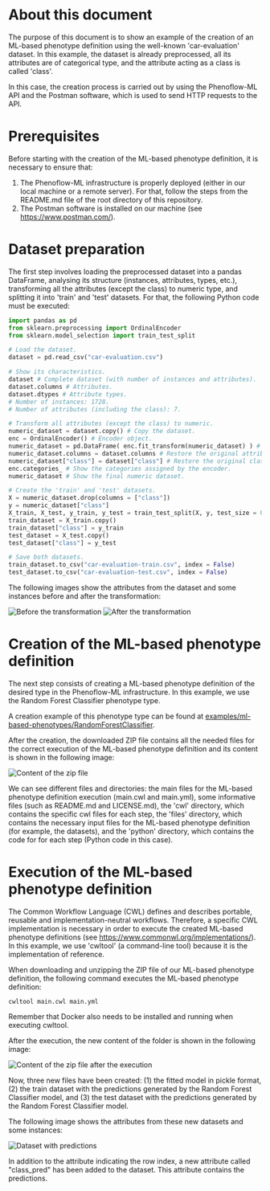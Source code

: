 # About this document

The purpose of this document is to show an example of the creation of an ML-based phenotype definition using the well-known 'car-evaluation' dataset. In this example, the dataset is already preprocessed, all its attributes are of categorical type, and the attribute acting as a class is called 'class'.

In this case, the creation process is carried out by using the Phenoflow-ML API and the Postman software, which is used to send HTTP requests to the API.

# Prerequisites

Before starting with the creation of the ML-based phenotype definition, it is necessary to ensure that:

  1. The Phenoflow-ML infrastructure is properly deployed (either in our local machine or a remote server). For that, follow the steps from the README.md file of the root directory of this repository.
  2. The Postman software is installed on our machine (see https://www.postman.com/).

# Dataset preparation

The first step involves loading the preprocessed dataset into a pandas DataFrame, analysing its structure (instances, attributes, types, etc.), transforming all the attributes (except the class) to numeric type, and splitting it into 'train' and 'test' datasets. For that, the following Python code must be executed:

```python
import pandas as pd
from sklearn.preprocessing import OrdinalEncoder
from sklearn.model_selection import train_test_split

# Load the dataset.
dataset = pd.read_csv("car-evaluation.csv")

# Show its characteristics.
dataset # Complete dataset (with number of instances and attributes).
dataset.columns # Attributes.
dataset.dtypes # Attribute types.
# Number of instances: 1728.
# Number of attributes (including the class): 7.

# Transform all attributes (except the class) to numeric.
numeric_dataset = dataset.copy() # Copy the dataset.
enc = OrdinalEncoder() # Encoder object.
numeric_dataset = pd.DataFrame( enc.fit_transform(numeric_dataset) ) # Transform all attributes to numeric.
numeric_dataset.columns = dataset.columns # Restore the original attribute names.
numeric_dataset["class"] = dataset["class"] # Restore the original class attribute.
enc.categories_ # Show the categories assigned by the encoder.
numeric_dataset # Show the final numeric dataset.

# Create the 'train' and 'test' datasets.
X = numeric_dataset.drop(columns = ["class"])
y = numeric_dataset["class"]
X_train, X_test, y_train, y_test = train_test_split(X, y, test_size = 0.3, random_state = 100) # Train: 70% ; Test: 30%.
train_dataset = X_train.copy()
train_dataset["class"] = y_train
test_dataset = X_test.copy()
test_dataset["class"] = y_test

# Save both datasets.
train_dataset.to_csv("car-evaluation-train.csv", index = False)
test_dataset.to_csv("car-evaluation-test.csv", index = False)
```

The following images show the attributes from the dataset and some instances before and after the transformation:

![Before the transformation](1.PNG "Before the transformation")
![After the transformation](2.PNG "After the transformation")

# Creation of the ML-based phenotype definition

The next step consists of creating a ML-based phenotype definition of the desired type in the Phenoflow-ML infrastructure. In this example, we use the Random Forest Classifier phenotype type.

A creation example of this phenotype type can be found at [examples/ml-based-phenotypes/RandomForestClassifier](../../ml-based-phenotypes/RandomForestClassifier/README.md).

After the creation, the downloaded ZIP file contains all the needed files for the correct execution of the ML-based phenotype definition and its content is shown in the following image:

![Content of the zip file](3.png "Content of the zip file")

We can see different files and directories: the main files for the ML-based phenotype definition execution (main.cwl and main.yml), some informative files (such as README.md and LICENSE.md), the 'cwl' directory, which contains the specific cwl files for each step, the 'files' directory, which contains the necessary input files for the ML-based phenotype definition (for example, the datasets), and the 'python' directory, which contains the code for for each step (Python code in this case).

# Execution of the ML-based phenotype definition

The Common Workflow Language (CWL) defines and describes portable, reusable and implementation-neutral workflows. Therefore, a specific CWL implementation is necessary in order to execute the created ML-based phenotype definitions (see https://www.commonwl.org/implementations/). In this example, we use 'cwltool' (a command-line tool) because it is the implementation of reference.

When downloading and unzipping the ZIP file of our ML-based phenotype definition, the following command executes the ML-based phenotype definition:

```
cwltool main.cwl main.yml
```

Remember that Docker also needs to be installed and running when executing cwltool.

After the execution, the new content of the folder is shown in the following image:

![Content of the zip file after the execution](4.png "Content of the zip file after the execution")

Now, three new files have been created: (1) the fitted model in pickle format, (2) the train dataset with the predictions generated by the Random Forest Classifier model, and (3) the test dataset with the predictions generated by the Random Forest Classifier model.

The following image shows the attributes from these new datasets and some instances:

![Dataset with predictions](5.png "Dataset with predictions")

In addition to the attribute indicating the row index, a new attribute called "class_pred" has been added to the dataset. This attribute contains the predictions.
